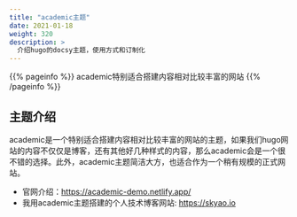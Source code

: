 ```yaml
---
title: "academic主题"
date: 2021-01-18
weight: 320
description: >
  介绍hugo的docsy主题，使用方式和订制化
---
```


{{% pageinfo %}}
academic特别适合搭建内容相对比较丰富的网站
{{% /pageinfo %}}

## 主题介绍

academic是一个特别适合搭建内容相对比较丰富的网站的主题，如果我们hugo网站的内容不仅仅是博客，还有其他好几种样式的内容，那么academic会是一个很不错的选择。此外，academic主题简洁大方，也适合作为一个稍有规模的正式网站。

- 官网介绍：https://academic-demo.netlify.app/
- 我用academic主题搭建的个人技术博客网站: https://skyao.io

